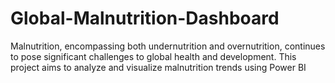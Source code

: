 # Global-Malnutrition-Dashboard
Malnutrition, encompassing both undernutrition and overnutrition, continues to pose significant challenges to global health and development. This project aims to analyze and visualize malnutrition trends using Power BI
